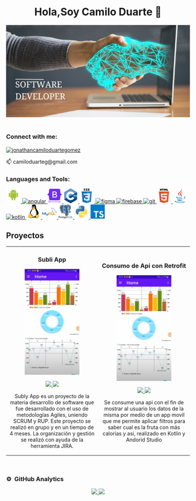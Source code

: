 <h1 align="center">Hola,Soy Camilo Duarte 👋</h1>
<div align="center">
  <img src="/assets/BannerP.png">
</div>

<br>


<h3 align="left">Connect with me:</h3>
<p align="left">
<a href="https://linkedin.com/in/jonathancamiloduartegomez" target="blank"><img align="center" src="https://raw.githubusercontent.com/rahuldkjain/github-profile-readme-generator/master/src/images/icons/Social/linked-in-alt.svg" alt="jonathancamiloduartegomez" height="30" width="40" /></a>
</p>
  📫 camiloduarteg@gmail.com
  <br>
<h3 align="left">Languages and Tools:</h3>
<p align="left"> <a href="https://developer.android.com" target="_blank" rel="noreferrer"> <img src="https://raw.githubusercontent.com/devicons/devicon/master/icons/android/android-original-wordmark.svg" alt="android" width="40" height="40"/> </a> <a href="https://angular.io" target="_blank" rel="noreferrer"> <img src="https://angular.io/assets/images/logos/angular/angular.svg" alt="angular" width="40" height="40"/> </a> <a href="https://getbootstrap.com" target="_blank" rel="noreferrer"> <img src="https://raw.githubusercontent.com/devicons/devicon/master/icons/bootstrap/bootstrap-plain-wordmark.svg" alt="bootstrap" width="40" height="40"/> </a> <a href="https://www.w3schools.com/cpp/" target="_blank" rel="noreferrer"> <img src="https://raw.githubusercontent.com/devicons/devicon/master/icons/cplusplus/cplusplus-original.svg" alt="cplusplus" width="40" height="40"/> </a> <a href="https://www.w3schools.com/css/" target="_blank" rel="noreferrer"> <img src="https://raw.githubusercontent.com/devicons/devicon/master/icons/css3/css3-original-wordmark.svg" alt="css3" width="40" height="40"/> </a> <a href="https://www.figma.com/" target="_blank" rel="noreferrer"> <img src="https://www.vectorlogo.zone/logos/figma/figma-icon.svg" alt="figma" width="40" height="40"/> </a> <a href="https://firebase.google.com/" target="_blank" rel="noreferrer"> <img src="https://www.vectorlogo.zone/logos/firebase/firebase-icon.svg" alt="firebase" width="40" height="40"/> </a> <a href="https://git-scm.com/" target="_blank" rel="noreferrer"> <img src="https://www.vectorlogo.zone/logos/git-scm/git-scm-icon.svg" alt="git" width="40" height="40"/> </a> <a href="https://www.w3.org/html/" target="_blank" rel="noreferrer"> <img src="https://raw.githubusercontent.com/devicons/devicon/master/icons/html5/html5-original-wordmark.svg" alt="html5" width="40" height="40"/> </a> <a href="https://www.java.com" target="_blank" rel="noreferrer"> <img src="https://raw.githubusercontent.com/devicons/devicon/master/icons/java/java-original.svg" alt="java" width="40" height="40"/> </a> <a href="https://kotlinlang.org" target="_blank" rel="noreferrer"> <img src="https://www.vectorlogo.zone/logos/kotlinlang/kotlinlang-icon.svg" alt="kotlin" width="40" height="40"/> </a> <a href="https://www.linux.org/" target="_blank" rel="noreferrer"> <img src="https://raw.githubusercontent.com/devicons/devicon/master/icons/linux/linux-original.svg" alt="linux" width="40" height="40"/> </a> <a href="https://www.mysql.com/" target="_blank" rel="noreferrer"> <img src="https://raw.githubusercontent.com/devicons/devicon/master/icons/mysql/mysql-original-wordmark.svg" alt="mysql" width="40" height="40"/> </a> <a href="https://www.postgresql.org" target="_blank" rel="noreferrer"> <img src="https://raw.githubusercontent.com/devicons/devicon/master/icons/postgresql/postgresql-original-wordmark.svg" alt="postgresql" width="40" height="40"/> </a> <a href="https://www.python.org" target="_blank" rel="noreferrer"> <img src="https://raw.githubusercontent.com/devicons/devicon/master/icons/python/python-original.svg" alt="python" width="40" height="40"/> </a> <a href="https://www.typescriptlang.org/" target="_blank" rel="noreferrer"> <img src="https://raw.githubusercontent.com/devicons/devicon/master/icons/typescript/typescript-original.svg" alt="typescript" width="40" height="40"/> </a> 

## Proyectos 

<table>
<tr>
<td width="50%">
<h3 align="center">Subli App</h3>
<div align="center">
<a href="https://github.com/JonathanCamiloDuarteGomez/sub10.git" target="_blank"><img src="app.png" width="150" alt="Subli App"></a>
<p>
<a href="https://github.com/JonathanCamiloDuarteGomez/sub10.git" target="_blank">
<img src="https://img.shields.io/badge/CÓDIGO-ff9?style=for-the-badge&logo=github&logoColor=black">
</a>
<a href="https://www.youtube.com/watch?v=NU3LAAsj8YQ" target="_blank">
<img src="https://img.shields.io/badge/-Youtube-green?style=for-the-badge&color=fbfc40">
</a>
</p>
<p>Subly App es un proyecto de la materia desarrollo de software que fue desarrollado con el uso de metodologías Agiles, uniendo SCRUM y RUP. Este proyecto se realizó en grupo y en un tiempo de 4 meses. La organización y gestión se realizó con ayuda de la herramienta JIRA.</p>
</div>
                                                                                      
</td>       
<td width="50%">
<h3 align="center">Consumo de Api con Retrofit</h3>
<div align="center">
<a href="https://github.com/JonathanCamiloDuarteGomez/Consulta_De_Un_Servicio_Web_Con_Kotlin.git" target="_blank"><img src="app.png" width="150" alt="Subli App"></a>
<p>
<a href="https://github.com/JonathanCamiloDuarteGomez/Consulta_De_Un_Servicio_Web_Con_Kotlin.git" target="_blank">
<img src="https://img.shields.io/badge/CÓDIGO-ff9?style=for-the-badge&logo=github&logoColor=black">
</a>
<a href="https://youtu.be/7p6iVfdWdxM" target="_blank">
<img src="https://img.shields.io/badge/-Youtube-green?style=for-the-badge&color=fbfc40">
</a>
</p>
<p>Se consume una api con el fin de mostrar al usuario los datos de la misma por medio de un app movil que me permite aplicar filtros para saber cual es la fruta con más calorias y asi, realizado en Kotlin y Andorid Studio</p>
</div>

                                                                                      
</td>  
</table>                                                                                 
</div>
<br>

### ⚙️ &nbsp;GitHub Analytics

<p align="center">
<a href="https://github.com/jonathancamiloduartegomez">
  <img height="180em" src="https://github-readme-stats-eight-theta.vercel.app/api/top-langs/?username=jonathancamiloduartegomez&layout=compact&langs_count=8&theme=algolia"/>
</a>
  <a href="https://github.com/jonathancamiloduartegomez">
  <img height="180em" src="https://github-readme-stats-eight-theta.vercel.app/api?username=jonathancamiloduartegomez&show_icons=true&theme=algolia&include_all_commits=true&count_private=true"/>
</p>
</p>

